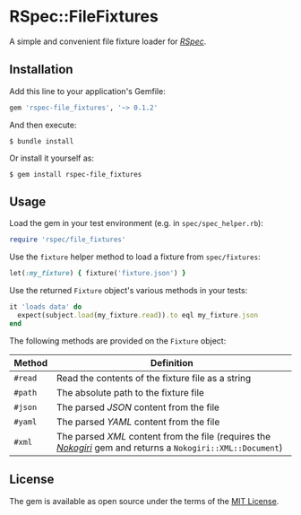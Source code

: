 # RSpec::FileFixtures

A simple and convenient file fixture loader for [_RSpec_](https://rspec.info/).

## Installation

Add this line to your application's Gemfile:

```ruby
gem 'rspec-file_fixtures', '~> 0.1.2'
```

And then execute:

    $ bundle install

Or install it yourself as:

    $ gem install rspec-file_fixtures

## Usage

Load the gem in your test environment (e.g. in `spec/spec_helper.rb`):

```ruby
require 'rspec/file_fixtures'
```

Use the `fixture` helper method to load a fixture from `spec/fixtures`:

```ruby
let(:my_fixture) { fixture('fixture.json') }
```

Use the returned `Fixture` object's various methods in your tests:

```ruby
it 'loads data' do
  expect(subject.load(my_fixture.read)).to eql my_fixture.json
end
```

The following methods are provided on the `Fixture` object:

|Method|Definition|
|-|-|
|`#read`|Read the contents of the fixture file as a string|
|`#path`|The absolute path to the fixture file|
|`#json`|The parsed _JSON_ content from the file|
|`#yaml`|The parsed _YAML_ content from the file|
|`#xml`|The parsed _XML_ content from the file (requires the [_Nokogiri_](https://nokogiri.org/) gem and returns a `Nokogiri::XML::Document`)|

## License

The gem is available as open source under the terms of the [MIT License](https://opensource.org/licenses/MIT).
